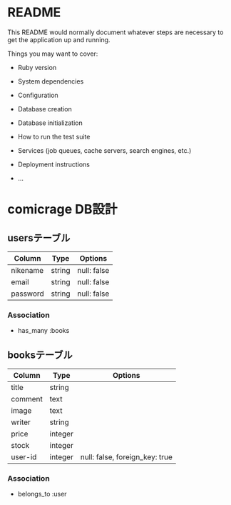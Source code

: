 # README

This README would normally document whatever steps are necessary to get the
application up and running.

Things you may want to cover:

* Ruby version

* System dependencies

* Configuration

* Database creation

* Database initialization

* How to run the test suite

* Services (job queues, cache servers, search engines, etc.)

* Deployment instructions

* ...


# comicrage DB設計
## usersテーブル
|Column|Type|Options|
|------|----|-------|
|nikename|string|null: false|
|email|string|null: false|
|password|string|null: false|
### Association
- has_many :books

## booksテーブル
|Column|Type|Options|
|------|----|-------|
|title|string||
|comment|text||
|image|text||
|writer|string||
|price|integer||
|stock|integer||
|user-id|integer|null: false, foreign_key: true|
### Association
- belongs_to :user
